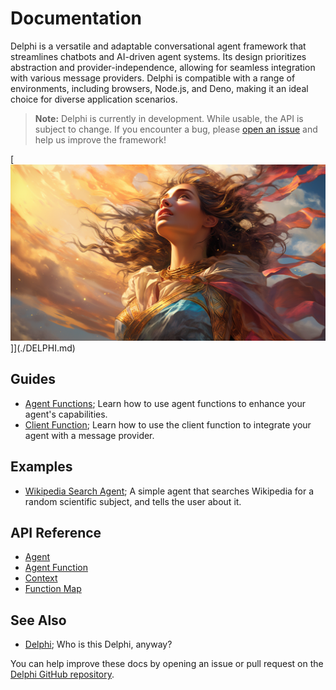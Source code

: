 # Documentation

Delphi is a versatile and adaptable conversational agent framework that
streamlines chatbots and AI-driven agent systems. Its design prioritizes
abstraction and provider-independence, allowing for seamless integration with
various message providers. Delphi is compatible with a range of environments,
including browsers, Node.js, and Deno, making it an ideal choice for diverse
application scenarios.

> **Note:** Delphi is currently in development. While usable, the API is subject
> to change. If you encounter a bug, please
> [open an issue](https://github.com/WeCanDoBetter/delphi/issues/new) and help
> us improve the framework!

[![Delphi](./images/delphi.png)]](./DELPHI.md)

## Guides

- [Agent Functions](agent_functions.md); Learn how to use agent functions to
  enhance your agent's capabilities.
- [Client Function](client.md); Learn how to use the client function to
  integrate your agent with a message provider.

## Examples

- [Wikipedia Search Agent](./examples/wiki-search.md); A simple agent that
  searches Wikipedia for a random scientific subject, and tells the user about
  it.

## API Reference

- [Agent](./api/agent.md)
- [Agent Function](./api/agent_function.md)
- [Context](./api/context.md)
- [Function Map](./api/function_map.md)

## See Also

- [Delphi](./DELPHI.md); Who is this Delphi, anyway?

You can help improve these docs by opening an issue or pull request on the
[Delphi GitHub repository](https://github.com/WeCanDoBetter/delphi).

